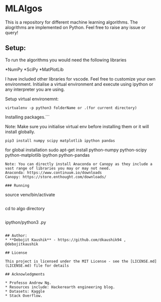 # MLAlgos

This is a repository for different machine learning algorithms. The alogrithms are implemented on Python. Feel free to raise any issue or query!

## Setup:

To run the algorithms you would need the following libraries

*NumPy
*SciPy
*MatPlotLib
  
I have included other libraries for vscode. Feel free to customize your own environment.
Initialise a virtual environment and execute using ipython or any interpreter you are using.

Setup virtual environemnt:
```
virtualenv -p python3 folderName or .(for current directory)
```
Installing packages.```

Note: Make sure you initialise virtual env before installing them or it will install globally.
```
pip3 install numpy scipy matplotlib ipython pandas
```
for global installation
sudo apt-get install python-numpy python-scipy python-matplotlib ipython python-pandas
```
Note: You can directly install Anaconda or Canopy as they include a vast range of libraries you may or may not need.
Anaconda: https://www.continuum.io/downloads
Canopy: https://store.enthought.com/downloads/

### Running

```
source venv/bin/activate
```
```
cd to algo directory
```
```
ipython/python3 <scriptName>.py
```

## Author:
* **Debojit Kaushik** - https://github.com/dkaushik94 , @debojitkaushik

## License

This project is licensed under the MIT License - see the [LICENSE.md](LICENSE.md) file for details

## Acknowledgments

* Professo Andrew Ng.
* Resources include: Hackerearth engineering blog.
* Datasets: Kaggle
* Stack Overflow.
